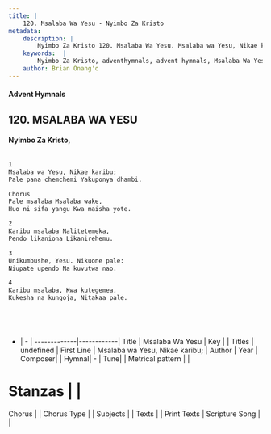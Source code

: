 ```yaml
---
title: |
    120. Msalaba Wa Yesu - Nyimbo Za Kristo
metadata:
    description: |
        Nyimbo Za Kristo 120. Msalaba Wa Yesu. Msalaba wa Yesu, Nikae karibu;  Pale pana chemchemi Yakuponya dhambi.  Chorus Pale msalaba Msalaba wake,  Huo ni sifa yangu Kwa maisha yote.  
    keywords:  |
        Nyimbo Za Kristo, adventhymnals, advent hymnals, Msalaba Wa Yesu, Msalaba wa Yesu, Nikae karibu; . 
    author: Brian Onang'o
---
```


#### Advent Hymnals
## 120. MSALABA WA YESU
####  Nyimbo Za Kristo,

```txt

1
Msalaba wa Yesu, Nikae karibu; 
Pale pana chemchemi Yakuponya dhambi.

Chorus
Pale msalaba Msalaba wake, 
Huo ni sifa yangu Kwa maisha yote.

2
Karibu msalaba Nalitetemeka,
Pendo likaniona Likanirehemu.

3
Unikumbushe, Yesu. Nikuone pale: 
Niupate upendo Na kuvutwa nao.

4
Karibu msalaba, Kwa kutegemea, 
Kukesha na kungoja, Nitakaa pale.






```

- |   -  |
-------------|------------|
Title | Msalaba Wa Yesu |
Key |  |
Titles | undefined |
First Line | Msalaba wa Yesu, Nikae karibu;  |
Author | 
Year | 
Composer| |
Hymnal|  - |
Tune|  |
Metrical pattern | |
# Stanzas |  |
Chorus |  |
Chorus Type |  |
Subjects | |
Texts |  |
Print Texts | 
Scripture Song |  |
    
